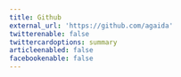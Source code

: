 ```yaml
---
title: Github
external_url: 'https://github.com/agaida'
twitterenable: false
twittercardoptions: summary
articleenabled: false
facebookenable: false
---
```


